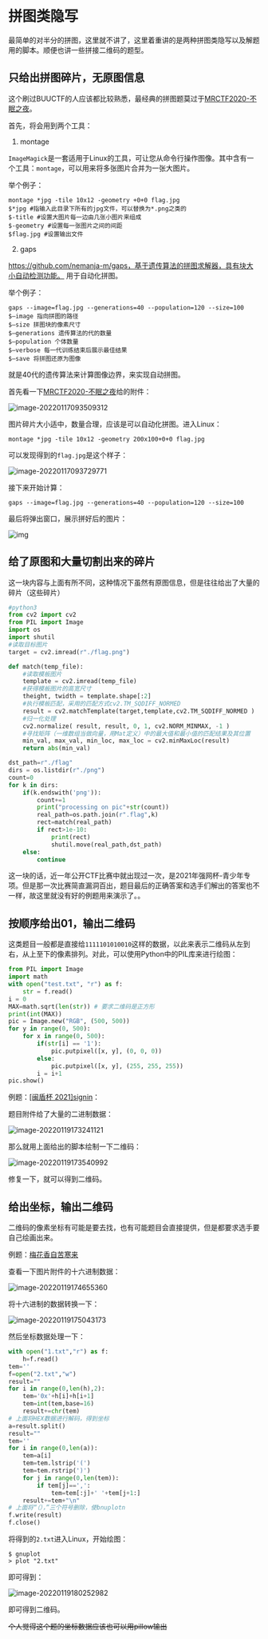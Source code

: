 # 拼图类隐写

最简单的对半分的拼图，这里就不讲了，这里着重讲的是两种拼图类隐写以及解题用的脚本。顺便也讲一些拼接二维码的题型。

## 只给出拼图碎片，无原图信息

这个刷过BUUCTF的人应该都比较熟悉，最经典的拼图题莫过于[MRCTF2020-不眠之夜](https://buuoj.cn/challenges#[MRCTF2020]%E4%B8%8D%E7%9C%A0%E4%B9%8B%E5%A4%9C)。

首先，将会用到两个工具：

1.   montage 

`ImageMagick`是一套适用于Linux的工具，可让您从命令行操作图像。其中含有一个工具：`montage`，可以用来将多张图片合并为一张大图片。

举个例子：

```shell
montage *jpg -tile 10x12 -geometry +0+0 flag.jpg
$*jpg #指输入此目录下所有的jpg文件，可以替换为*.png之类的
$-title #设置大图片每一边由几张小图片来组成
$-geometry #设置每一张图片之间的间距
$flag.jpg #设置输出文件
```

2.   gaps 

https://github.com/nemanja-m/gaps，基于遗传算法的拼图求解器，具有块大小自动检测功能。 	用于自动化拼图。

举个例子：

```shell
gaps --image=flag.jpg --generations=40 --population=120 --size=100
$–image 指向拼图的路径
$–size 拼图块的像素尺寸
$–generations 遗传算法的代的数量
$–population 个体数量
$–verbose 每一代训练结束后展示最佳结果
$–save 将拼图还原为图像
```

就是40代的遗传算法来计算图像边界，来实现自动拼图。

首先看一下[MRCTF2020-不眠之夜](https://buuoj.cn/challenges#[MRCTF2020]%E4%B8%8D%E7%9C%A0%E4%B9%8B%E5%A4%9C)给的附件：

![image-20220117093509312](../CTF-images/image-20220117093509312.png)

图片碎片大小适中，数量合理，应该是可以自动化拼图。进入Linux：

```shell
montage *jpg -tile 10x12 -geometry 200x100+0+0 flag.jpg
```

可以发现得到的`flag.jpg`是这个样子：

![image-20220117093729771](../CTF-images/image-20220117093729771.png)

接下来开始计算：

```shell
gaps --image=flag.jpg --generations=40 --population=120 --size=100
```

最后将弹出窗口，展示拼好后的图片：

![img](../CTF-images/20210910232722.png)

## 给了原图和大量切割出来的碎片

这一块内容与上面有所不同，这种情况下虽然有原图信息，但是往往给出了大量的碎片（这些碎片）

```python
#python3
from cv2 import cv2 
from PIL import Image
import os
import shutil
#读取目标图片
target = cv2.imread(r"./flag.png")

def match(temp_file):
    #读取模板图片
    template = cv2.imread(temp_file)
    #获得模板图片的高宽尺寸
    theight, twidth = template.shape[:2]
    #执行模板匹配，采用的匹配方式cv2.TM_SQDIFF_NORMED
    result = cv2.matchTemplate(target,template,cv2.TM_SQDIFF_NORMED )
    #归一化处理
    cv2.normalize( result, result, 0, 1, cv2.NORM_MINMAX, -1 )
    #寻找矩阵（一维数组当做向量，用Mat定义）中的最大值和最小值的匹配结果及其位置
    min_val, max_val, min_loc, max_loc = cv2.minMaxLoc(result)
    return abs(min_val)

dst_path=r"./flag"
dirs = os.listdir(r"./png")
count=0
for k in dirs:
    if(k.endswith('png')):
        count+=1
        print("processing on pic"+str(count))
        real_path=os.path.join(r".flag",k)
        rect=match(real_path)
        if rect>1e-10:
            print(rect)
            shutil.move(real_path,dst_path)
    else:
        continue
```

这一块的话，近一年公开CTF比赛中就出现过一次，是2021年强网杯-青少年专项。但是那一次比赛简直漏洞百出，题目最后的正确答案和选手们解出的答案也不一样，故这里就没有好的例题用来演示了。。

## 按顺序给出01，输出二维码

​	这类题目一般都是直接给`1111101010010`这样的数据，以此来表示二维码从左到右，从上至下的像素排列。对此，可以使用Python中的PIL库来进行绘图：

```python
from PIL import Image
import math
with open("test.txt", "r") as f:
    str = f.read()
i = 0
MAX=math.sqrt(len(str)) # 要求二维码是正方形
print(int(MAX))
pic = Image.new("RGB", (500, 500))
for y in range(0, 500):
    for x in range(0, 500):
        if(str[i] == '1'):
            pic.putpixel([x, y], (0, 0, 0))
        else:
            pic.putpixel([x, y], (255, 255, 255))
        i = i+1
pic.show()
```

例题：[[闽盾杯 2021]signin](https://www.ctfer.vip/#/problem/938)：

题目附件给了大量的二进制数据：

![image-20220119173241121](../CTF-images/image-20220119173241121.png)

那么就用上面给出的脚本绘制一下二维码：

![image-20220119173540992](../CTF-images/image-20220119173540992.png)

修复一下，就可以得到二维码。

## 给出坐标，输出二维码

​	二维码的像素坐标有可能是要去找，也有可能题目会直接提供，但是都要求选手要自己绘画出来。

例题：[梅花香自苦寒来](https://buuoj.cn/challenges#%E6%A2%85%E8%8A%B1%E9%A6%99%E4%B9%8B%E8%8B%A6%E5%AF%92%E6%9D%A5)

查看一下图片附件的十六进制数据：

![image-20220119174655360](../CTF-images/image-20220119174655360.png)

将十六进制的数据转换一下：

![image-20220119175043173](../CTF-images/image-20220119175043173.png)

然后坐标数据处理一下：

```python
with open("1.txt","r") as f:
    h=f.read()
tem=''
f=open("2.txt","w") 
result=""
for i in range(0,len(h),2):
    tem='0x'+h[i]+h[i+1]
    tem=int(tem,base=16)
    result+=chr(tem)
# 上面将HEX数据进行解码，得到坐标
a=result.split()
result=""
tem=''
for i in range(0,len(a)):
    tem=a[i]
    tem=tem.lstrip('(')
    tem=tem.rstrip(')')
    for j in range(0,len(tem)):
        if tem[j]==',':
            tem=tem[:j]+' '+tem[j+1:]
    result+=tem+"\n"
# 上面将“（），”三个符号删除，使bnuplotn
f.write(result)
f.close()
```

将得到的`2.txt`进入Linux，开始绘图：

```shell
$ gnuplot
> plot "2.txt"
```

即可得到：

![image-20220119180252982](../CTF-images/image-20220119180252982.png)

即可得到二维码。

~~个人觉得这个题的坐标数据应该也可以用pillow输出~~